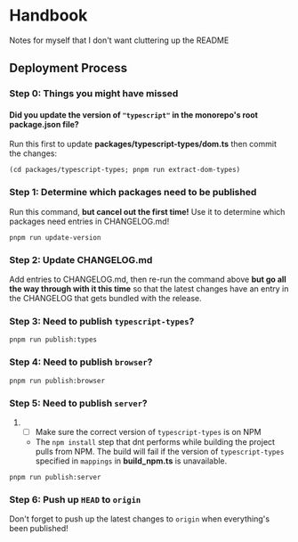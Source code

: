 # Handbook

Notes for myself that I don't want cluttering up the README

## Deployment Process

### Step 0: Things you might have missed

#### Did you update the version of `"typescript"` in the monorepo's root **package.json** file?

Run this first to update **packages/typescript-types/dom.ts** then commit the changes:

```
(cd packages/typescript-types; pnpm run extract-dom-types)
```

### Step 1: Determine which packages need to be published

Run this command, **but cancel out the first time!** Use it to determine which packages need entries
in CHANGELOG.md!

```
pnpm run update-version
```

### Step 2: Update CHANGELOG.md

Add entries to CHANGELOG.md, then re-run the command above **but go all the way through with it this
time** so that the latest changes have an entry in the CHANGELOG that gets bundled with the release.

### Step 3: Need to publish `typescript-types`?

```
pnpm run publish:types
```

### Step 4: Need to publish `browser`?

```
pnpm run publish:browser
```

### Step 5: Need to publish `server`?

1.
   - [ ] Make sure the correct version of `typescript-types` is on NPM
   - The `npm install` step that dnt performs while building the project pulls from NPM. The build
     will fail if the version of `typescript-types` specified in `mappings` in **build_npm.ts** is
     unavailable.

```
pnpm run publish:server
```

### Step 6: Push up `HEAD` to `origin`

Don't forget to push up the latest changes to `origin` when everything's been published!
